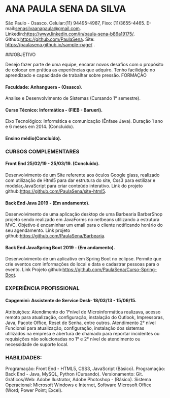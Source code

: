 # ANA PAULA SENA DA SILVA

São Paulo - Osasco.
Celular:(11) 94495-4987, Fixo: (11)3655-4465.
E-mail:senasilvaanapaula@gmail.com.
Linkedin:https://www.linkedin.com/in/paula-sena-b86a19175/.
Github:https://github.com/PaulaSena.
Site: https://paulasena.github.io/sample-page/ . 


###OBJETIVO

Desejo fazer parte de uma equipe, encarar novos desafios com o propósito de colocar em prática as experiências que adquiro. Tenho facilidade no aprendizado e capacidade de trabalhar sobre pressão.
FORMAÇÃO

####	Faculdade: Anhanguera - (Osasco).
Analise e Desenvolvimento de Sistemas (Cursando 1° semestre).

####	Curso Técnico: Informática - (FIEB - Barueri).
Eixo Tecnológico: Informática e comunicação (Ênfase Java).
Duração 1 ano e 6 meses em 2014. (Concluído).

####	Ensino médio(Concluído). 


### CURSOS COMPLEMENTARES

####		Front End 25/02/19 - 25/03/19. (Concluído).
Desenvolvimento de um Site referente aos óculos Google glass, realizado com utilização de Html5 para dar estrutura do site, Css3 para estilizar e modelar,JavaScript para criar conteúdo interativo. 
Link do projeto github:https://github.com/PaulaSena/site-html5.


####	Back End Java 2019 - (Em andamento).
Desenvolvimento de uma aplicação desktop de uma Barbearia BarberShop projeto sendo realizado em JavaForms no netbeans utilizando a estrutura MVC. Objetivo é encaminhar um email para o cliente notificando horário do seu agendamento.
Link projeto github:https://github.com/PaulaSena/Barbearia.


####	Back End JavaSpring Boot 2019 - (Em andamento).
Desenvolvimento de um aplicativo em Spring Boot no eclipse. Permite que crie eventos com informações do local e data e cadastrar pessoas para o evento.
Link Projeto github:https://github.com/PaulaSena/Curso-Spring-Boot.

### EXPERIÊNCIA PROFISSIONAL

####	 Capgemini: Assistente de Service Desk- 18/03/13 - 15/06/15.
Atribuições: Atendimento do 1°nível de Microinformática realizava, acesso remoto para atualização, configuração, instalação do Outlook, Impressoras, Java, Pacote Office, Reset de Senha, entre outros.  Atendimento 2° nível Funcional para atualização, configuração, instalação dos sistemas utilizados na empresa e abertura de chamado para reportar incidentes ou requisições não solucionadas no 1° e 2° nível de atendimento ou necessidade de suporte local.	

### HABILIDADES:

Programação: Front End - HTML5, CSS3, JavaScript (Básico).
Programação: Back End - Java, MySQL, Python (Cursando).
Versionamento: Git.
Gráficos/Web: Adobe Ilustrator, Adobe Photoshop - (Básico).
Sistema Operacional: Microsoft Windows e Internet, Software Microsoft Office (Word; Power Point; Excel).
